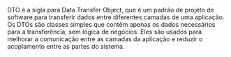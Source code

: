 DTO é a sigla para Data Transfer Object, que é um padrão de projeto de software para transferir dados entre diferentes camadas de uma aplicação. 
Os DTOs são classes simples que contêm apenas os dados necessários para a transferência, sem lógica de negócios. Eles são usados para melhorar a comunicação entre as camadas da aplicação e reduzir o acoplamento entre as partes do sistema.